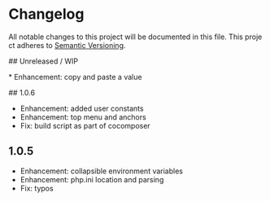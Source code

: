 # Changelog

All notable changes to this project will be documented in this file. This project adheres to [​Semantic Versioning​](http://semver.org/). 

##​ Unreleased / WIP

​*​ Enhancement: copy and paste a value

​##​ ​1.0.6
* Enhancement: added user constants
* Enhancement: top menu and anchors
* Fix: build script as part of cocomposer

## 1.0.5
* Enhancement: collapsible environment variables
* Enhancement: php.ini location and parsing
* Fix: typos
